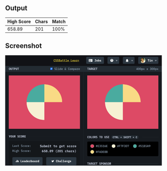 ## Output

| High Score | Chars | Match |
| ---------- | ----- | ----- |
| 658.89     | 201   | 100%  |

## Screenshot

![screenshot](screenshot.png)
